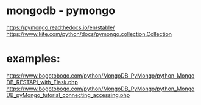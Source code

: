 # mongodb - pymongo
https://pymongo.readthedocs.io/en/stable/
https://www.kite.com/python/docs/pymongo.collection.Collection

# examples:
https://www.bogotobogo.com/python/MongoDB_PyMongo/python_MongoDB_RESTAPI_with_Flask.php
https://www.bogotobogo.com/python/MongoDB_PyMongo/python_MongoDB_pyMongo_tutorial_connecting_accessing.php